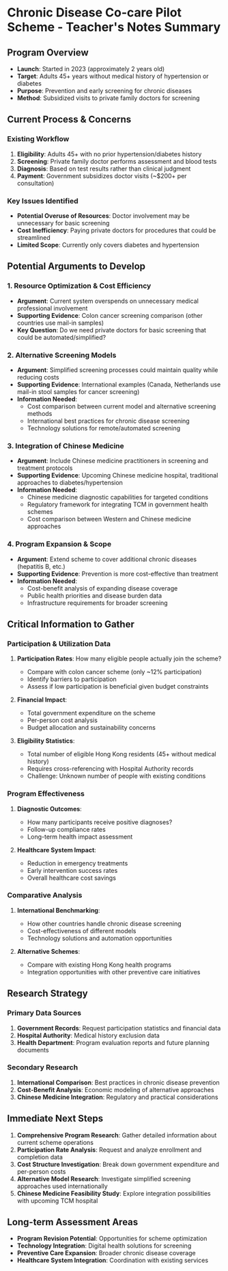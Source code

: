 # Chronic Disease Co-care Pilot Scheme - Teacher's Notes Summary

## Program Overview
- **Launch**: Started in 2023 (approximately 2 years old)
- **Target**: Adults 45+ years without medical history of hypertension or diabetes
- **Purpose**: Prevention and early screening for chronic diseases
- **Method**: Subsidized visits to private family doctors for screening

## Current Process & Concerns

### Existing Workflow
1. **Eligibility**: Adults 45+ with no prior hypertension/diabetes history
2. **Screening**: Private family doctor performs assessment and blood tests
3. **Diagnosis**: Based on test results rather than clinical judgment
4. **Payment**: Government subsidizes doctor visits (~$200+ per consultation)

### Key Issues Identified
- **Potential Overuse of Resources**: Doctor involvement may be unnecessary for basic screening
- **Cost Inefficiency**: Paying private doctors for procedures that could be streamlined
- **Limited Scope**: Currently only covers diabetes and hypertension

## Potential Arguments to Develop

### 1. Resource Optimization & Cost Efficiency
- **Argument**: Current system overspends on unnecessary medical professional involvement
- **Supporting Evidence**: Colon cancer screening comparison (other countries use mail-in samples)
- **Key Question**: Do we need private doctors for basic screening that could be automated/simplified?

### 2. Alternative Screening Models
- **Argument**: Simplified screening processes could maintain quality while reducing costs
- **Supporting Evidence**: International examples (Canada, Netherlands use mail-in stool samples for cancer screening)
- **Information Needed**:
  - Cost comparison between current model and alternative screening methods
  - International best practices for chronic disease screening
  - Technology solutions for remote/automated screening

### 3. Integration of Chinese Medicine
- **Argument**: Include Chinese medicine practitioners in screening and treatment protocols
- **Supporting Evidence**: Upcoming Chinese medicine hospital, traditional approaches to diabetes/hypertension
- **Information Needed**:
  - Chinese medicine diagnostic capabilities for targeted conditions
  - Regulatory framework for integrating TCM in government health schemes
  - Cost comparison between Western and Chinese medicine approaches

### 4. Program Expansion & Scope
- **Argument**: Extend scheme to cover additional chronic diseases (hepatitis B, etc.)
- **Supporting Evidence**: Prevention is more cost-effective than treatment
- **Information Needed**:
  - Cost-benefit analysis of expanding disease coverage
  - Public health priorities and disease burden data
  - Infrastructure requirements for broader screening

## Critical Information to Gather

### Participation & Utilization Data
1. **Participation Rates**: How many eligible people actually join the scheme?
   - Compare with colon cancer scheme (only ~12% participation)
   - Identify barriers to participation
   - Assess if low participation is beneficial given budget constraints

2. **Financial Impact**: 
   - Total government expenditure on the scheme
   - Per-person cost analysis
   - Budget allocation and sustainability concerns

3. **Eligibility Statistics**:
   - Total number of eligible Hong Kong residents (45+ without medical history)
   - Requires cross-referencing with Hospital Authority records
   - Challenge: Unknown number of people with existing conditions

### Program Effectiveness
1. **Diagnostic Outcomes**:
   - How many participants receive positive diagnoses?
   - Follow-up compliance rates
   - Long-term health impact assessment

2. **Healthcare System Impact**:
   - Reduction in emergency treatments
   - Early intervention success rates
   - Overall healthcare cost savings

### Comparative Analysis
1. **International Benchmarking**:
   - How other countries handle chronic disease screening
   - Cost-effectiveness of different models
   - Technology solutions and automation opportunities

2. **Alternative Schemes**:
   - Compare with existing Hong Kong health programs
   - Integration opportunities with other preventive care initiatives

## Research Strategy

### Primary Data Sources
1. **Government Records**: Request participation statistics and financial data
2. **Hospital Authority**: Medical history exclusion data
3. **Health Department**: Program evaluation reports and future planning documents

### Secondary Research
1. **International Comparison**: Best practices in chronic disease prevention
2. **Cost-Benefit Analysis**: Economic modeling of alternative approaches
3. **Chinese Medicine Integration**: Regulatory and practical considerations

## Immediate Next Steps
1. **Comprehensive Program Research**: Gather detailed information about current scheme operations
2. **Participation Rate Analysis**: Request and analyze enrollment and completion data
3. **Cost Structure Investigation**: Break down government expenditure and per-person costs
4. **Alternative Model Research**: Investigate simplified screening approaches used internationally
5. **Chinese Medicine Feasibility Study**: Explore integration possibilities with upcoming TCM hospital

## Long-term Assessment Areas
- **Program Revision Potential**: Opportunities for scheme optimization
- **Technology Integration**: Digital health solutions for screening
- **Preventive Care Expansion**: Broader chronic disease coverage
- **Healthcare System Integration**: Coordination with existing services